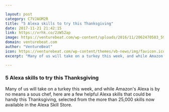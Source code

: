```yaml
---

layout: post
category: C7VJAGM2R
title: "5 Alexa skills to try this Thanksgiving"
date: 2017-11-21 21:42:15
link: https://vrhk.co/2zW52ap
image: https://venturebeat.com/wp-content/uploads/2016/11/2062470583_59dd415bab_b.jpg?fit=780%2C519&strip=all
domain: venturebeat.com
author: "VentureBeat"
icon: https://venturebeat.com/wp-content/themes/vb-news/img/favicon.ico
excerpt: "Many of us will take on a turkey this week, and while Amazon's Alexa is by no means a sous chef, here are a few helpful Alexa skills that could be handy this Thanksgiving, selected from the more than 25,000 skills now available in the Alexa Skill Store."

---
```


### 5 Alexa skills to try this Thanksgiving

Many of us will take on a turkey this week, and while Amazon's Alexa is by no means a sous chef, here are a few helpful Alexa skills that could be handy this Thanksgiving, selected from the more than 25,000 skills now available in the Alexa Skill Store.